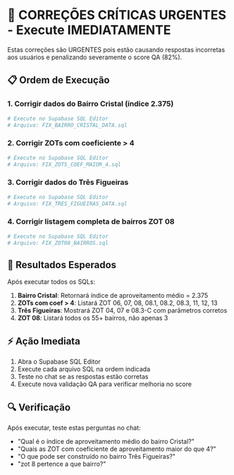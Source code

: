 # 🚨 CORREÇÕES CRÍTICAS URGENTES - Execute IMEDIATAMENTE

Estas correções são URGENTES pois estão causando respostas incorretas aos usuários e penalizando severamente o score QA (82%).

## 📋 Ordem de Execução

### 1. Corrigir dados do Bairro Cristal (índice 2.375)
```bash
# Execute no Supabase SQL Editor
# Arquivo: FIX_BAIRRO_CRISTAL_DATA.sql
```

### 2. Corrigir ZOTs com coeficiente > 4
```bash
# Execute no Supabase SQL Editor
# Arquivo: FIX_ZOTS_COEF_MAIOR_4.sql
```

### 3. Corrigir dados do Três Figueiras
```bash
# Execute no Supabase SQL Editor
# Arquivo: FIX_TRES_FIGUEIRAS_DATA.sql
```

### 4. Corrigir listagem completa de bairros ZOT 08
```bash
# Execute no Supabase SQL Editor
# Arquivo: FIX_ZOT08_BAIRROS.sql
```

## 🎯 Resultados Esperados

Após executar todos os SQLs:

1. **Bairro Cristal**: Retornará índice de aproveitamento médio = 2.375
2. **ZOTs com coef > 4**: Listará ZOT 06, 07, 08, 08.1, 08.2, 08.3, 11, 12, 13
3. **Três Figueiras**: Mostrará ZOT 04, 07 e 08.3-C com parâmetros corretos
4. **ZOT 08**: Listará todos os 55+ bairros, não apenas 3

## ⚡ Ação Imediata

1. Abra o Supabase SQL Editor
2. Execute cada arquivo SQL na ordem indicada
3. Teste no chat se as respostas estão corretas
4. Execute nova validação QA para verificar melhoria no score

## 🔍 Verificação

Após executar, teste estas perguntas no chat:
- "Qual é o índice de aproveitamento médio do bairro Cristal?"
- "Quais as ZOT com coeficiente de aproveitamento maior do que 4?"
- "O que pode ser construído no bairro Três Figueiras?"
- "zot 8 pertence a que bairro?"